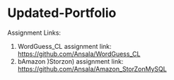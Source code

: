# Updated-Portfolio
Assignment Links:
1. WordGuess_CL assignment link: https://github.com/Ansala/WordGuess_CL
2. bAmazon )Storzon) assignment link: https://github.com/Ansala/Amazon_StorZonMySQL
